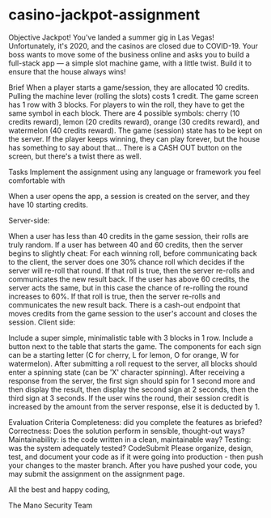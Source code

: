 # casino-jackpot-assignment

Objective
Jackpot! You've landed a summer gig in Las Vegas! Unfortunately, it's 2020, and the casinos are closed due to COVID-19. Your boss wants to move some of the business online and asks you to build a full-stack app — a simple slot machine game, with a little twist. Build it to ensure that the house always wins!

Brief
When a player starts a game/session, they are allocated 10 credits. Pulling the machine lever (rolling the slots) costs 1 credit. The game screen has 1 row with 3 blocks. For players to win the roll, they have to get the same symbol in each block. There are 4 possible symbols: cherry (10 credits reward), lemon (20 credits reward), orange (30 credits reward), and watermelon (40 credits reward). The game (session) state has to be kept on the server. If the player keeps winning, they can play forever, but the house has something to say about that... There is a CASH OUT button on the screen, but there's a twist there as well.

Tasks
Implement the assignment using any language or framework you feel comfortable with

When a user opens the app, a session is created on the server, and they have 10 starting credits.

Server-side:

When a user has less than 40 credits in the game session, their rolls are truly random.
If a user has between 40 and 60 credits, then the server begins to slightly cheat:
For each winning roll, before communicating back to the client, the server does one 30% chance roll which decides if the server will re-roll that round.
If that roll is true, then the server re-rolls and communicates the new result back.
If the user has above 60 credits, the server acts the same, but in this case the chance of re-rolling the round increases to 60%.
If that roll is true, then the server re-rolls and communicates the new result back.
There is a cash-out endpoint that moves credits from the game session to the user's account and closes the session.
Client side:

Include a super simple, minimalistic table with 3 blocks in 1 row.
Include a button next to the table that starts the game.
The components for each sign can be a starting letter (C for cherry, L for lemon, O for orange, W for watermelon).
After submitting a roll request to the server, all blocks should enter a spinning state (can be 'X' character spinning).
After receiving a response from the server, the first sign should spin for 1 second more and then display the result, then display the second sign at 2 seconds, then the third sign at 3 seconds.
If the user wins the round, their session credit is increased by the amount from the server response, else it is deducted by 1.

Evaluation Criteria
Completeness: did you complete the features as briefed?
Correctness: Does the solution perform in sensible, thought-out ways?
Maintainability: is the code written in a clean, maintainable way?
Testing: was the system adequately tested?
CodeSubmit
Please organize, design, test, and document your code as if it were going into production - then push your changes to the master branch. After you have pushed your code, you may submit the assignment on the assignment page.

All the best and happy coding,

The Mano Security Team
